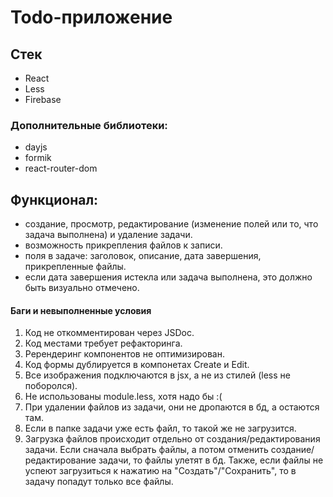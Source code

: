 # Todo-приложение

## Стек

- React
- Less
- Firebase

### Дополнительные библиотеки:
- dayjs
- formik
- react-router-dom

## Функционал:

- создание, просмотр, редактирование (изменение полей или то, что задача выполнена) и удаление задачи.
- возможность прикрепления файлов к записи.
- поля в задаче: заголовок, описание, дата завершения, прикрепленные файлы.
- если дата завершения истекла или задача выполнена, это должно быть визуально отмечено.

#### Баги и невыполненные условия

1. Код не откомментирован через JSDoc.
2. Код местами требует рефакторинга.
3. Ререндеринг компонентов не оптимизирован.
4. Код формы дублируется в компонетах Create и Edit.
5. Все изображения подключаются в jsx, а не из стилей (less не поборолся).
6. Не использованы module.less, хотя надо бы :(
7. При удалении файлов из задачи, они не дропаются в бд, а остаются там.
8. Если в папке задачи уже есть файл, то такой же не загрузится.
9. Загрузка файлов происходит отдельно от создания/редактирования задачи. Если сначала выбрать файлы, а потом отменить создание/редактирование задачи, то файлы улетят в бд. Также, если файлы не успеют загрузиться к нажатию на "Создать"/"Сохранить", то в задачу попадут только все файлы.
